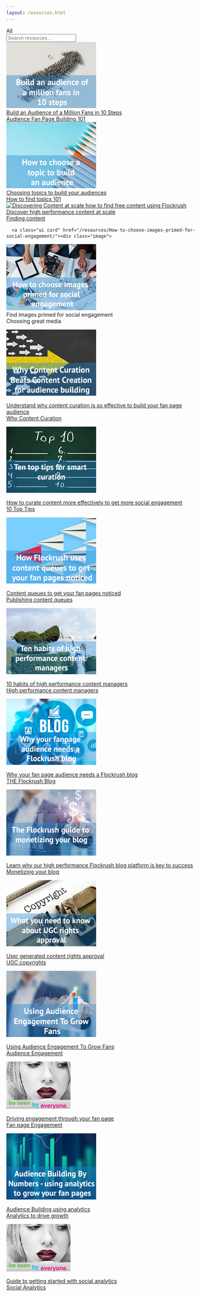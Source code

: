 ```yaml
---
layout: resources.html
---
```


<!-- Flockrush resources -->

 <div class="ui secondary pointing menu">
  <a class="active item">
    All
  </a>
  <div class="right menu">
  <div class="item">
  <div class="ui transparent icon input"><input type="text" placeholder="Search resources...">
        <i class="search link icon"></i></div>
</div>
</div>
</div>

<div class="ui bottom attached container space-5em-bottom space-5em">
  <div class="ui stackable link cards"><a class="ui card" href="/resources/How-to-build-an-audience-of-one-million-fans-in-ten-steps/"><div class="image">
  <img src="img/flockrush-build-an-audience-of-million-in-10-steps.jpg" alt="Build an audience of million in 10 steps">
</div><div class="content">
  <div class="description h-small">
          Build an Audience of a Million Fans in 10 Steps</div>
</div><div class="extra content">
        Audience Fan Page Building 101
      </div></a>
    <a class="ui card" href="/resources/How-to-choose-a-topic-to-build-a-fan-page/"><div class="image">
  <img src="img/flockrush-How-to-choose-a-topic-to-build-an-audience.jpg" alt=" Choosing topics to build your audiences">
</div><div class="content">
  <div class="description h-small">
           Choosing topics to build your audiences  </div>
</div><div class="extra content">
        How to find topics 101
      </div></a>
    <a class="ui card" href="/resources/Discoving-content-at-scale-how-to-find-high-performing-content-for-free-using-Flockrush/"><div class="image">
  <img src="/img/discovering-content-at-scale–how-to-find-free-content-using-Flockrush.jpg" alt="Discovering Content at scale how to find free content using Flockrush">
</div><div class="content">
  <div class="description h-small">
          Discover high performance content at scale</div>
</div><div class="extra content">
        Finding content
      </div></a>

      <a class="ui card" href="/resources/How-to-choose-images-primed-for-social-engagement/"><div class="image">
  <img src="img/How-to-choose-images-primed-for-social-engagement.jpg" alt="How to choose images primed for social engagement">
</div><div class="content">
  <div class="description h-small">
      Find images primed for social engagement
</div>
</div><div class="extra content">
Choosing great media        </div></a>


<a class="ui card" href="/resources/Why-Content-Curation-Beats-Content-Creation-for-audience-building"><div class="image">
  <img src="/img/Why-Content-Curation-Beats-Content-Creation-for-audience-building-flockrush.jpg" alt="Why Content Curation Beats Content Creation for audience building flockrush">
</div><div class="content">
  <div class="description h-small">
Understand why content curation is so effective to build your fan page audience</div>
</div><div class="extra content">
Why Content Curation</div></a>

<a class="ui card" href="/resources/Ten-top-tips-for-smart-curation"><div class="image">
  <img src="/img/Ten-top-tips-for-smart-curation-flockrush.jpg" alt="Ten top tips for smart curation flockrush">
</div><div class="content">
  <div class="description h-small">
How to curate content more effectively to get more social engagement</div>
</div><div class="extra content">
10 Top Tips        </div></a>


<a class="ui card" href="/resources/How-Flockrush-uses-content-queues-to-get-your-fan-pages-noticed/"><div class="image">
  <img src="/img/How-Flockrush-uses-content-queues-to-get-your-fan-pages-noticed.jpg" alt="How Flockrush uses content queues to get your fan pages noticed">
</div><div class="content">
  <div class="description h-small">
Content queues to get your fan pages noticed</div>
</div><div class="extra content">
Publishing content queues</div></a>


<a class="ui card" href="/resources/Ten-habits-of-high-performance-content-managers/"><div class="image">
  <img src="/img/Ten-habits-of-high-performance-content-managers.jpg" alt="Ten habits of high performance content managers">
</div><div class="content">
  <div class="description h-small">
10 habits of high performance content managers</div>
</div><div class="extra content">
High performance content managers</div></a>

<a class="ui card" href="/resources/Why-your-fan-page-audience-needs-a-Flockrush-blog/"><div class="image">
  <img src="/img/Why-your-fanpage-audience-needs-a-Flockrush-blog.jpg" alt="Why your fan page audience needs a Flockrush blog">
</div><div class="content">
  <div class="description h-small">
Why your fan page audience needs a Flockrush blog</div>
</div><div class="extra content">
THE Flockrush Blog</div></a>

<a class="ui card" href="/resources/The-Flockrush-guide-to-monetizing-your-blog/"><div class="image">
  <img src="/img/The-Flockrush-guide-to-monetizing-your-blog.jpg" alt="The Flockrush guide to monetizing your blog">
</div><div class="content">
  <div class="description h-small">
Learn why our high performance Flockrush blog platform is key to success</div>
</div><div class="extra content">
Monetizing your blog</div></a>

<a class="ui card" href="/resources/What-you-need-to-know-about-UGC-rights-approval/"><div class="image">
  <img src="/img/What-you-need-to-know-about-UGC-rights-approval.jpg" alt="What you need to know about UGC rights approval">
</div><div class="content">
  <div class="description h-small">
User generated content rights approval</div>
</div><div class="extra content">
UGC copyrights</div></a>




<a class="ui card" href="/resources/Using-Audience-Engagement-To-Grow-Fans/"><div class="image">
  <img src="/img/Using-Audience-Engagement-To-Grow-Fans-with-flockrush.jpg" alt="Using Audience Engagement To Grow Fans with flockrush">
</div><div class="content">
  <div class="description h-small">
Using Audience Engagement To Grow Fans</div>
</div><div class="extra content">
Audience Engagement</div></a>

<a class="ui card" href="/resources/Driving-engagement-through-your-fan-page-audience/"><div class="image">
  <img src="/img/Driving-engagement-through-your-fan-page-audience.jpg" alt="Driving engagement through your fan page">
</div><div class="content">
  <div class="description h-small">
Driving engagement through your fan page</div>
</div><div class="extra content">
Fan page Engagement</div></a>

<a class="ui card" href="/resources/Audience-Building-By-Numbers-using-analytics-to-grow-your-fan-pages/"><div class="image">
  <img src="/img/Audience-Building-By-Numbers-using-analytics-to-grow-your-fan-pages.jpg" alt="Audience Building By Numbers using analytics to grow your fan pages">
</div><div class="content">
  <div class="description h-small">
Audience Building using analytics</div>
</div><div class="extra content">
Analytics to drive growth</div></a>

<a class="ui card" href="/resources/The-Flockrush-guide-to-beginners-social-analytics/"><div class="image">
  <img src="/img/The-Flockrush-guide-to-beginners-social-analytics.jpg" alt="A Flockrush guide to getting started with social analytics">
</div><div class="content">
  <div class="description h-small">
Guide to getting started with social analytics</div>
</div><div class="extra content">
Social Analytics</div></a></div>
</div>
